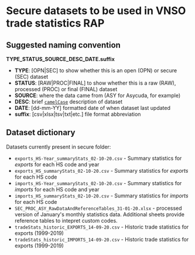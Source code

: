 # Secure datasets to be used in VNSO trade statistics RAP

## Suggested naming convention

**TYPE_STATUS_SOURCE_DESC_DATE.suffix**

- **TYPE**: [OPN|SEC] to show whether this is an open (OPN) or secure (SEC) dataset
- **STATUS**: [RAW|PROC|FINAL] to show whether this is a raw (RAW), processed (PROC) or final (FINAL) dataset
- **SOURCE**: where the data came from (ASY for Asycuda, for example)
- **DESC**: brief [`camelCase`](https://en.wikipedia.org/wiki/Camel_case) description of dataset
- **DATE**: [dd-mm-YY] formatted date of when dataset last updated
- **suffix**: [csv|xlsx|tsv|txt|etc.] file format abbreviation

## Dataset dictionary

Datasets currently present in secure folder:

- `exports_HS-Year_summaryStats_02-10-20.csv` - Summary statistics for *exports* for each HS code and year
- `exports_HS_summaryStats_02-10-20.csv` - Summary statistics for *exports* for each HS code
- `imports_HS-Year_summaryStats_02-10-20.csv` - Summary statistics for *imports* for each HS code and year
- `imports_HS_summaryStats_02-10-20.csv` - Summary statistics for *imports* for each HS code
- `SEC_PROC_ASY_RawDataAndReferenceTables_31-01-20.xlsx` - processed version of January's monthly statistics data. Additional sheets provide reference tables to intepret custom codes.
- `tradeStats_historic_EXPORTS_14-09-20.csv` - Historic trade statistics for exports (1999-2019)
- `tradeStats_historic_IMPORTS_14-09-20.csv` - Historic trade statistics for exports (1999-2019)